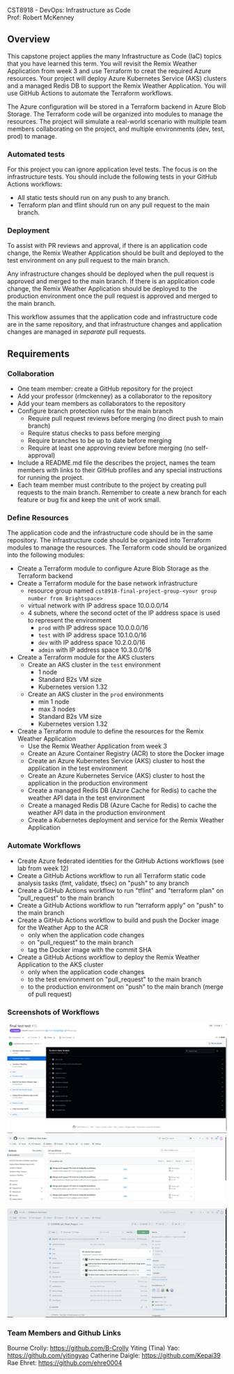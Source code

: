 CST8918 - DevOps: Infrastructure as Code \
Prof: Robert McKenney

## Overview

This capstone project applies the many Infrastructure as Code (IaC) topics that you have learned this term. You will revisit the Remix Weather Application from week 3 and use Terraform to creat the required Azure resources. Your project will deploy Azure Kubernetes Service (AKS) clusters and a managed Redis DB to support the Remix Weather Application. You will use GitHub Actions to automate the Terraform workflows.

The Azure configuration will be stored in a Terraform backend in Azure Blob Storage. The Terraform code will be organized into modules to manage the resources. The project will simulate a real-world scenario with multiple team members collaborating on the project, and multiple environments (dev, test, prod) to manage.

### Automated tests

For this project you can ignore application level tests. The focus is on the infrastructure tests. You should include the following tests in your GitHub Actions workflows:

- All static tests should run on any push to any branch.
- Terraform plan and tflint should run on any pull request to the main branch.

### Deployment

To assist with PR reviews and approval, if there is an application code change, the Remix Weather Application should be built and deployed to the test environment on any pull request to the main branch.

Any infrastructure changes should be deployed when the pull request is approved and merged to the main branch. If there is an application code change, the Remix Weather Application should be deployed to the production environment once the pull request is approved and merged to the main branch.

This workflow assumes that the application code and infrastructure code are in the same repository, and that infrastructure changes and application changes are managed in _separate_ pull requests.

## Requirements

### Collaboration

- One team member: create a GitHub repository for the project
- Add your professor (rlmckenney) as a collaborator to the repository
- Add your team members as collaborators to the repository
- Configure branch protection rules for the main branch
  - Require pull request reviews before merging (no direct push to main branch)
  - Require status checks to pass before merging
  - Require branches to be up to date before merging
  - Require at least one approving review before merging (no self-approval)
- Include a README.md file the describes the project, names the team members with links to their GitHub profiles and any special instructions for running the project.
- Each team member must contribute to the project by creating pull requests to the main branch. Remember to create a new branch for each feature or bug fix and keep the unit of work small.

### Define Resources

The application code and the infrastructure code should be in the same repository. The infrastructure code should be organized into Terraform modules to manage the resources. The Terraform code should be organized into the following modules:

- Create a Terraform module to configure Azure Blob Storage as the Terraform backend
- Create a Terraform module for the base network infrastructure
  - resource group named `cst8918-final-project-group-<your group number from Brightspace>`
  - virtual network with IP address space 10.0.0.0/14
  - 4 subnets, where the second octet of the IP address space is used to represent the environment
    - `prod` with IP address space 10.0.0.0/16
    - `test` with IP address space 10.1.0.0/16
    - `dev` with IP address space 10.2.0.0/16
    - `admin` with IP address space 10.3.0.0/16
- Create a Terraform module for the AKS clusters
  - Create an AKS cluster in the `test` environment
    - 1 node
    - Standard B2s VM size
    - Kubernetes version 1.32
  - Create an AKS cluster in the `prod` environments
    - min 1 node
    - max 3 nodes
    - Standard B2s VM size
    - Kubernetes version 1.32
- Create a Terraform module to define the resources for the Remix Weather Application
  - Use the Remix Weather Application from week 3
  - Create an Azure Container Registry (ACR) to store the Docker image
  - Create an Azure Kubernetes Service (AKS) cluster to host the application in the test environment
  - Create an Azure Kubernetes Service (AKS) cluster to host the application in the production environment
  - Create a managed Redis DB (Azure Cache for Redis) to cache the weather API data in the test environment
  - Create a managed Redis DB (Azure Cache for Redis) to cache the weather API data in the production environment
  - Create a Kubernetes deployment and service for the Remix Weather Application

### Automate Workflows

- Create Azure federated identities for the GitHub Actions workflows (see lab from week 12)
- Create a GitHub Actions workflow to run all Terraform static code analysis tasks (fmt, validate, tfsec) on "push" to any branch
- Create a GitHub Actions workflow to run "tflint" and "terraform plan" on "pull_request" to the main branch
- Create a GitHub Actions workflow to run "terraform apply" on "push" to the main branch
- Create a GitHub Actions workflow to build and push the Docker image for the Weather App to the ACR
  - only when the application code changes
  - on "pull_request" to the main branch
  - tag the Docker image with the commit SHA
- Create a GitHub Actions workflow to deploy the Remix Weather Application to the AKS cluster
  - only when the application code changes
  - to the test environment on "pull_request" to the main branch
  - to the production environment on "push" to the main branch (merge of pull request)
  
### Screenshots of Workflows

![final workflow from the PR](image.png) 
![final workflow on main 1](image-1.png)

![final workflow on main 2](image-2.png)

### Team Members and Github Links
Bourne Crolly:  https://github.com/B-Crolly
Yiting (Tina) Yao: https://github.com/yitingyao
Catherine Daigle: https://github.com/Kepai39
Rae Ehret: https://github.com/ehre0004
